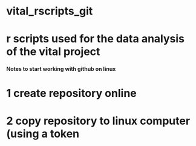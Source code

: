 # vital_rscripts_git
# r scripts used for the data analysis of the vital project




#### Notes to start working with github on linux ####

# 1 create repository online
# 2 copy repository to linux computer (using a token 

